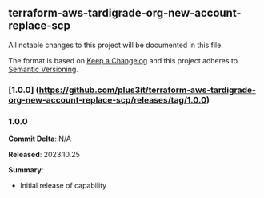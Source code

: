 ## terraform-aws-tardigrade-org-new-account-replace-scp

All notable changes to this project will be documented in this file.

The format is based on [Keep a Changelog](http://keepachangelog.com/) and this project adheres to [Semantic Versioning](http://semver.org/).

### [1.0.0] (https://github.com/plus3it/terraform-aws-tardigrade-org-new-account-replace-scp/releases/tag/1.0.0)

### 1.0.0

**Commit Delta**: N/A

**Released**: 2023.10.25

**Summary**:

* Initial release of capability
